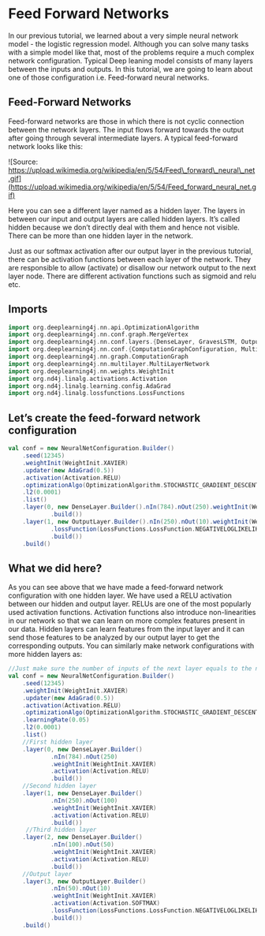 # Feed Forward Networks

In our previous tutorial, we learned about a very simple neural network model - the logistic regression model. Although you can solve many tasks with a simple model like that, most of the problems require a much complex network configuration. Typical Deep leaning model consists of many layers between the inputs and outputs. In this tutorial, we are going to learn about one of those configuration i.e. Feed-forward neural networks.

## Feed-Forward Networks

Feed-forward networks are those in which there is not cyclic connection between the network layers. The input flows forward towards the output after going through several intermediate layers. A typical feed-forward network looks like this:

![Source: https://upload.wikimedia.org/wikipedia/en/5/54/Feed\_forward\_neural\_net.gif](https://upload.wikimedia.org/wikipedia/en/5/54/Feed_forward_neural_net.gif)

Here you can see a different layer named as a hidden layer. The layers in between our input and output layers are called hidden layers. It’s called hidden because we don’t directly deal with them and hence not visible. There can be more than one hidden layer in the network.

Just as our softmax activation after our output layer in the previous tutorial, there can be activation functions between each layer of the network. They are responsible to allow \(activate\) or disallow our network output to the next layer node. There are different activation functions such as sigmoid and relu etc.

## Imports

```scala
import org.deeplearning4j.nn.api.OptimizationAlgorithm
import org.deeplearning4j.nn.conf.graph.MergeVertex
import org.deeplearning4j.nn.conf.layers.{DenseLayer, GravesLSTM, OutputLayer, RnnOutputLayer}
import org.deeplearning4j.nn.conf.{ComputationGraphConfiguration, MultiLayerConfiguration, NeuralNetConfiguration, Updater}
import org.deeplearning4j.nn.graph.ComputationGraph
import org.deeplearning4j.nn.multilayer.MultiLayerNetwork
import org.deeplearning4j.nn.weights.WeightInit
import org.nd4j.linalg.activations.Activation
import org.nd4j.linalg.learning.config.AdaGrad
import org.nd4j.linalg.lossfunctions.LossFunctions
```

## Let’s create the feed-forward network configuration

```scala
val conf = new NeuralNetConfiguration.Builder()
    .seed(12345)
    .weightInit(WeightInit.XAVIER)
    .updater(new AdaGrad(0.5))
    .activation(Activation.RELU)
    .optimizationAlgo(OptimizationAlgorithm.STOCHASTIC_GRADIENT_DESCENT)
    .l2(0.0001)
    .list()
    .layer(0, new DenseLayer.Builder().nIn(784).nOut(250).weightInit(WeightInit.XAVIER).activation(Activation.RELU) //First hidden layer
            .build())
    .layer(1, new OutputLayer.Builder().nIn(250).nOut(10).weightInit(WeightInit.XAVIER).activation(Activation.SOFTMAX) //Output layer
            .lossFunction(LossFunctions.LossFunction.NEGATIVELOGLIKELIHOOD)
            .build())
    .build()
```

## What we did here?

As you can see above that we have made a feed-forward network configuration with one hidden layer. We have used a RELU activation between our hidden and output layer. RELUs are one of the most popularly used activation functions. Activation functions also introduce non-linearities in our network so that we can learn on more complex features present in our data. Hidden layers can learn features from the input layer and it can send those features to be analyzed by our output layer to get the corresponding outputs. You can similarly make network configurations with more hidden layers as:

```scala
//Just make sure the number of inputs of the next layer equals to the number of outputs in the previous layer.
val conf = new NeuralNetConfiguration.Builder()
    .seed(12345)
    .weightInit(WeightInit.XAVIER)
    .updater(new AdaGrad(0.5))
    .activation(Activation.RELU)
    .optimizationAlgo(OptimizationAlgorithm.STOCHASTIC_GRADIENT_DESCENT)
    .learningRate(0.05)
    .l2(0.0001)
    .list()
    //First hidden layer
    .layer(0, new DenseLayer.Builder()
            .nIn(784).nOut(250)
            .weightInit(WeightInit.XAVIER)
            .activation(Activation.RELU) 
            .build())
    //Second hidden layer
    .layer(1, new DenseLayer.Builder()
            .nIn(250).nOut(100)
            .weightInit(WeightInit.XAVIER)
            .activation(Activation.RELU) 
            .build())
     //Third hidden layer
    .layer(2, new DenseLayer.Builder()
            .nIn(100).nOut(50)
            .weightInit(WeightInit.XAVIER)
            .activation(Activation.RELU)
            .build())
    //Output layer
    .layer(3, new OutputLayer.Builder()
            .nIn(50).nOut(10)
            .weightInit(WeightInit.XAVIER)
            .activation(Activation.SOFTMAX) 
            .lossFunction(LossFunctions.LossFunction.NEGATIVELOGLIKELIHOOD)
            .build())
    .build()
```



